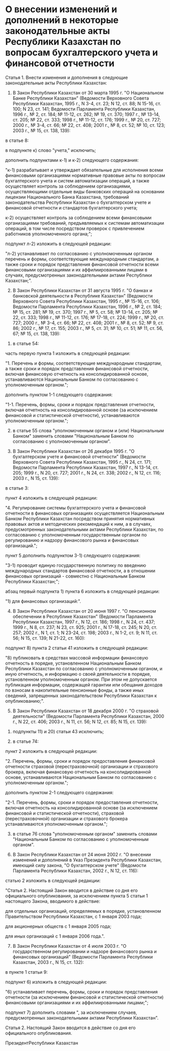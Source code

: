 # О внесении изменений и дополнений в некоторые законодательные акты Республики Казахстан по вопросам бухгалтерского учета и финансовой отчетности

Статья 1. Внести изменения и дополнения в следующие законодательные акты Республики Казахстан:

1. В Закон Республики Казахстан от 30 марта 1995 г. "О Национальном Банке Республики Казахстан" (Ведомости Верховного Совета Республики Казахстан, 1995 г., N 3-4, ст. 23; N 12, ст. 88; N 15-16, ст. 100; N 23, ст. 141; Ведомости Парламента Республики Казахстан, 1996 г., № 2, ст. 184; № 11-12, ст. 262; № 19, ст. 370; 1997 г., № 13-14, ст. 205; № 22, ст. 333; 1998 г., № 11-12, ст. 176; 1999 г., № 20, ст. 727; 2000 г., № 3-4, ст. 66; № 22, ст. 408; 2001 г., № 8, ст. 52; № 10, ст. 123; 2003 г., № 15, ст. 138, 139):

в статье 8:

в подпункте к) слово "учета," исключить;

дополнить подпунктами к-1) и к-2) следующего содержания:

"к-1) разрабатывает и утверждает обязательные для исполнения всеми финансовыми организациями нормативные правовые акты по вопросам бухгалтерского учета и систем автоматизации операций, а также осуществляет контроль за соблюдением организациями, осуществляющими отдельные виды банковских операций на основании лицензии Национального Банка Казахстана, требований законодательства Республики Казахстан о бухгалтерском учете и финансовой отчетности и стандартов бухгалтерского учета;

к-2) осуществляет контроль за соблюдением всеми финансовыми организациями требований, предъявляемых к системам автоматизации операций, в том числе посредством проверок с привлечением работников уполномоченного органа;";

подпункт л-2) изложить в следующей редакции:

"л-2) устанавливает по согласованию с уполномоченным органом перечень и формы, соответствующие международным стандартам, а также сроки и порядок представления финансовой отчетности всеми финансовыми организациями и их аффилиированными лицами в случаях, предусмотренных законодательными актами Республики Казахстан;".

2. В Закон Республики Казахстан от 31 августа 1995 г. "О банках и банковской деятельности в Республике Казахстан" (Ведомости Верховного Совета Республики Казахстан, 1995 г., № 15-16, ст. 106; Ведомости Парламента Республики Казахстан, 1996 г., № 2, ст. 184; № 15, ст. 281; № 19, ст. 370; 1997 г., № 5, ст. 58; № 13-14, ст. 205; № 22, ст. 333; 1998 г., № 11-12, ст. 176; № 17-18, ст. 224; 1999 г., № 20, ст. 727; 2000 г., № 3-4, ст. 66; № 22, ст. 408; 2001 г., № 8, ст. 52; № 9, ст. 86; 2002 г., № 17, ст. 155; 2003 г., № 5, ст. 31; № 10, ст. 51; № 11, ст. 56, 67; № 15, ст. 138, 139):

1) в статье 54:

часть первую пункта 1 изложить в следующей редакции:

"1. Перечень и формы, соответствующие международным стандартам, а также сроки и порядок представления финансовой отчетности, включая финансовую отчетность на консолидированной основе, устанавливаются Национальным Банком по согласованию с уполномоченным органом.";

дополнить пунктом 1-1 следующего содержания:

"1-1. Перечень, формы, сроки и порядок представления отчетности, включая отчетность на консолидированной основе (за исключением финансовой и статистической отчетности), устанавливаются уполномоченным органом.";

2) в статье 55 слова "уполномоченным органом и (или) Национальным Банком" заменить словами "Национальным Банком по согласованию с уполномоченным органом".

3. В Закон Республики Казахстан от 26 декабря 1995 г. "О бухгалтерском учете и финансовой отчетности" (Ведомости Верховного Совета Республики Казахстан, 1995 г., N 24, ст. 171; Ведомости Парламента Республики Казахстан, 1997 г., N 13-14, ст. 205; 1999 г., N 20, ст. 727; 2001 г., N 24, ст. 338; 2002 г., N 12, ст. 116; 2003 г., N 15, ст. 139):

в статье 3:

пункт 4 изложить в следующей редакции:

"4. Регулирование системы бухгалтерского учета и финансовой отчетности в финансовых организациях осуществляется Национальным Банком Республики Казахстан посредством принятия нормативных правовых актов и методических рекомендаций к ним, а в случаях, предусмотренных законодательными актами Республики Казахстан, по согласованию с уполномоченным государственным органом по регулированию и надзору финансового рынка и финансовых организаций.";

пункт 5 дополнить подпунктом 3-1) следующего содержания:

"3-1) проводит единую государственную политику по введению международных стандартов финансовой отчетности, а в отношении финансовых организаций - совместно с Национальным Банком Республики Казахстан;";

абзац первый подпункта 1) пункта 6 изложить в следующей редакции:

"1) для финансовых организаций:".

4. В Закон Республики Казахстан от 20 июня 1997 г. "О пенсионном обеспечении в Республике Казахстан" (Ведомости Парламента Республики Казахстан, 1997 г., N 12, ст. 186; 1998 г., N 24, ст. 437; 1999 г., N 8, ст. 237; N 23, ст. 925; 2001 г., N 17-18, ст. 245; N 20, ст. 257; 2002 г., N 1, ст. 1; N 23-24, ст. 198; 2003 г., N 1-2, ст. 9; N 11, ст. 56; N 15, ст. 139; N 21-22, ст. 160):

подпункт 8) пункта 2 статьи 41 изложить в следующей редакции:

"8) публиковать в средствах массовой информации финансовую отчетность в порядке, установленном Национальным Банком Республики Казахстан по согласованию с уполномоченным органом, и иную отчетность, и информацию о своей деятельности в порядке, установленном уполномоченным органом. При этом не допускается публикация информации, содержащей гарантии или обещания доходов по взносам в накопительные пенсионные фонды, а также иных сведений, запрещенных законодательством Республики Казахстан к опубликованию;".

5. В Закон Республики Казахстан от 18 декабря 2000 г. "О страховой деятельности" (Ведомости Парламента Республики Казахстан, 2000 г., N 22, ст. 406; 2003 г., N 11, ст. 56; N 12, ст. 85; N 15, ст. 139):

1) подпункты 11) и 20) статьи 43 исключить;

2) в статье 74:

пункт 2 изложить в следующей редакции:

"2. Перечень, формы, сроки и порядок предоставления финансовой отчетности страховой (перестраховочной) организации и страхового брокера, включая финансовую отчетность на консолидированной основе, устанавливаются Национальным Банком по согласованию с уполномоченным органом.";

дополнить пунктом 2-1 следующего содержания:

"2-1. Перечень, формы, сроки и порядок предоставления отчетности, включая отчетность на консолидированной основе (за исключением финансовой и статистической отчетности), страховой (перестраховочной) организации и страхового брокера устанавливаются уполномоченным органом.";

3) в статье 76 слова "уполномоченным органом" заменить словами "Национальным Банком по согласованию с уполномоченным органом".

6. В Закон Республики Казахстан от 24 июня 2002 г. "О внесении изменений и дополнений в Указ Президента Республики Казахстан, имеющий силу закона, "О бухгалтерском учете" (Ведомости Парламента Республики Казахстан, 2002 г., N 12, ст. 116):

статью 2 изложить в следующей редакции:

"Статья 2. Настоящий Закон вводится в действие со дня его официального опубликования, за исключением пункта 5 статьи 1 настоящего Закона, вводимого в действие:

для отдельных организаций, определяемых в порядке, установленном Правительством Республики Казахстан, с 1 января 2003 года;

для акционерных обществ с 1 января 2005 года;

для иных организаций с 1 января 2006 года.".

7. В Закон Республики Казахстан от 4 июля 2003 г. "О государственном регулировании и надзоре финансового рынка и финансовых организаций" (Ведомости Парламента Республики Казахстан, 2003 г., N 15, ст. 132):

в пункте 1 статьи 9:

подпункт 6) изложить в следующей редакции:

"6) устанавливает перечень, формы, сроки и порядок представления отчетности (за исключением финансовой и статистической отчетности) финансовыми организациями и их аффилиированными лицами;";

подпункт 7) дополнить словами ", за исключением случаев, предусмотренных законодательными актами Республики Казахстан".

Статья 2. Настоящий Закон вводится в действие со дня его официального опубликования.

ПрезидентРеспублики Казахстан

